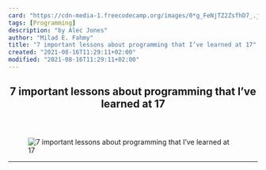 ```yaml
---
card: "https://cdn-media-1.freecodecamp.org/images/0*g_FeNjTZ2ZsfhD7_.jpg"
tags: [Programming]
description: "by Alec Jones"
author: "Milad E. Fahmy"
title: "7 important lessons about programming that I’ve learned at 17"
created: "2021-08-16T11:29:11+02:00"
modified: "2021-08-16T11:29:11+02:00"
---
```

<div class="site-wrapper">
<main id="site-main" class="site-main outer">
<div class="inner">
<article class="post-full post tag-programming tag-technology tag-learning-to-code tag-coding tag-lessons-learned ">
<header class="post-full-header">
<h1 class="post-full-title">7 important lessons about programming that I’ve learned at 17</h1>
</header>
<figure class="post-full-image">
<picture>
<source media="(max-width: 700px)" sizes="1px" srcset="data:image/gif;base64,R0lGODlhAQABAIAAAAAAAP///yH5BAEAAAAALAAAAAABAAEAAAIBRAA7 1w">
<source media="(min-width: 701px)" sizes="(max-width: 800px) 400px,
(max-width: 1170px) 700px,
1400px" srcset="https://cdn-media-1.freecodecamp.org/images/0*g_FeNjTZ2ZsfhD7_.jpg 300w,
https://cdn-media-1.freecodecamp.org/images/0*g_FeNjTZ2ZsfhD7_.jpg 600w,
https://cdn-media-1.freecodecamp.org/images/0*g_FeNjTZ2ZsfhD7_.jpg 1000w,
https://cdn-media-1.freecodecamp.org/images/0*g_FeNjTZ2ZsfhD7_.jpg 2000w">
<img onerror="this.style.display='none'" src="https://cdn-media-1.freecodecamp.org/images/0*g_FeNjTZ2ZsfhD7_.jpg" alt="7 important lessons about programming that I’ve learned at 17">
</picture>
</figure>
<section class="post-full-content">
<div class="post-content medium-migrated-article">
</div>
<hr>
</section>
</article>
</div>
</main>
</div>
<!-- Google Tag Manager (noscript) -->
<!-- End Google Tag Manager (noscript) -->
